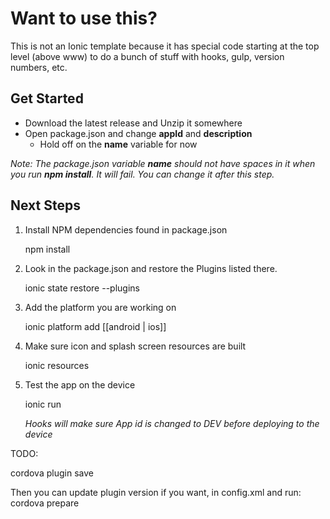 # Want to use this?
This is not an Ionic template because it has special code starting at the top 
level (above www) to do a bunch of stuff with hooks, gulp, version numbers, etc.


## Get Started
* Download the latest release and Unzip it somewhere
* Open package.json and change __appId__ and __description__
    * Hold off on the __name__ variable for now

*Note: The package.json variable __name__ should not have spaces in it when you run __npm install__. It will fail.
You can change it after this step.*

## Next Steps
1. Install NPM dependencies found in package.json

    npm install   

1. Look in the package.json and restore the Plugins  listed there.

    ionic state restore --plugins  

1. Add the platform you are working on

    ionic platform add [[android | ios]]

1. Make sure icon and splash screen resources are built

    ionic resources  

1. Test the app on the device

    ionic run   

   *Hooks will make sure App id is changed to DEV before deploying to the device*



TODO:

cordova plugin save

Then you can update plugin version if you want, in config.xml and run: cordova prepare